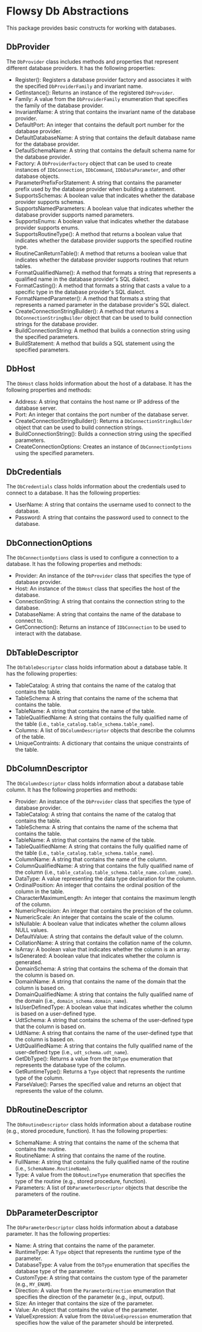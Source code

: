 # Flowsy Db Abstractions

This package provides basic constructs for working with databases.


## DbProvider
The `DbProvider` class includes methods and properties that represent different database providers. It has the following properties:

- Register(): Registers a database provider factory and associates it with the specified `DbProviderFamily` and invariant name.
- GetInstance(): Returns an instance of the registered `DbProvider`.
- Family: A value from the `DbProviderFamily` enumeration that specifies the family of the database provider.
- InvariantName: A string that contains the invariant name of the database provider.
- DefaultPort: An integer that contains the default port number for the database provider.
- DefaultDatabaseName: A string that contains the default database name for the database provider.
- DefaulSchemaName: A string that contains the default schema name for the database provider.
- Factory: A `DbProviderFactory` object that can be used to create instances of `IDbConnection`, `IDbCommand`, `IDbDataParameter`, and other database objects.
- ParameterPrefixForStatement: A string that contains the parameter prefix used by the database provider when building a statement.
- SupportsSchemas: A boolean value that indicates whether the database provider supports schemas.
- SupportsNamedParameters: A boolean value that indicates whether the database provider supports named parameters.
- SupportsEnums: A boolean value that indicates whether the database provider supports enums.
- SupportsRoutineType(): A method that returns a boolean value that indicates whether the database provider supports the specified routine type.
- RoutineCanReturnTable(): A method that returns a boolean value that indicates whether the database provider supports routines that return tables.
- FormatQualifiedName(): A method that formats a string that represents a qualified name in the database provider's SQL dialect.
- FormatCasting(): A method that formats a string that casts a value to a specific type in the database provider's SQL dialect.
- FormatNamedParameter(): A method that formats a string that represents a named parameter in the database provider's SQL dialect.
- CreateConnectionStringBuilder(): A method that returns a `DbConnectionStringBuilder` object that can be used to build connection strings for the database provider.
- BuildConnectionString: A method that builds a connection string using the specified parameters.
- BuildStatement: A method that builds a SQL statement using the specified parameters.


## DbHost
The `DbHost` class holds information about the host of a database. It has the following properties and methods:

- Address: A string that contains the host name or IP address of the database server.
- Port: An integer that contains the port number of the database server.
- CreateConnectionStringBuilder(): Returns a `DbConnectionStringBuilder` object that can be used to build connection strings.
- BuildConnectionString(): Builds a connection string using the specified parameters.
- CreateConnectionOptions: Creates an instance of `DbConnectionOptions` using the specified parameters.


## DbCredentials
The `DbCredentials` class holds information about the credentials used to connect to a database. It has the following properties:

- UserName: A string that contains the username used to connect to the database.
- Password: A string that contains the password used to connect to the database.


## DbConnectionOptions
The `DbConnectionOptions` class is used to configure a connection to a database. It has the following properties and methods:

- Provider: An instance of the `DbProvider` class that specifies the type of database provider.
- Host: An instance of the `DbHost` class that specifies the host of the database.
- ConnectionString: A string that contains the connection string to the database.
- DatabaseName: A string that contains the name of the database to connect to.
- GetConnection(): Returns an instance of `IDbConnection` to be used to interact with the database.

## DbTableDescriptor
The `DbTableDescriptor` class holds information about a database table. It has the following properties:

- TableCatalog: A string that contains the name of the catalog that contains the table.
- TableSchema: A string that contains the name of the schema that contains the table.
- TableName: A string that contains the name of the table.
- TableQualifiedName: A string that contains the fully qualified name of the table (i.e., `table_catalog.table_schema.table_name`).
- Columns: A list of `DbColumnDescriptor` objects that describe the columns of the table.
- UniqueContraints: A dictionary that contains the unique constraints of the table.

## DbColumnDescriptor
The `DbColumnDescriptor` class holds information about a database table column. It has the following properties and methods:

- Provider: An instance of the `DbProvider` class that specifies the type of database provider.
- TableCatalog: A string that contains the name of the catalog that contains the table.
- TableSchema: A string that contains the name of the schema that contains the table.
- TableName: A string that contains the name of the table.
- TableQualifiedName: A string that contains the fully qualified name of the table (i.e., `table_catalog.table_schema.table_name`).
- ColumnName: A string that contains the name of the column.
- ColumnQualifiedName: A string that contains the fully qualified name of the column (i.e., `table_catalog.table_schema.table_name.column_name`).
- DataType: A value representing the data type declaration for the column.
- OrdinalPosition: An integer that contains the ordinal position of the column in the table.
- CharacterMaximumLength: An integer that contains the maximum length of the column.
- NumericPrecision: An integer that contains the precision of the column.
- NumericScale: An integer that contains the scale of the column.
- IsNullable: A boolean value that indicates whether the column allows NULL values.
- DefaultValue: A string that contains the default value of the column.
- CollationName: A string that contains the collation name of the column.
- IsArray: A boolean value that indicates whether the column is an array.
- IsGenerated: A boolean value that indicates whether the column is generated.
- DomainSchema: A string that contains the schema of the domain that the column is based on.
- DomainName: A string that contains the name of the domain that the column is based on.
- DomainQualifiedName: A string that contains the fully qualified name of the domain (i.e., `domain_schema.domain_name`).
- IsUserDefinedType: A boolean value that indicates whether the column is based on a user-defined type.
- UdtSchema: A string that contains the schema of the user-defined type that the column is based on.
- UdtName: A string that contains the name of the user-defined type that the column is based on.
- UdtQualifiedName: A string that contains the fully qualified name of the user-defined type (i.e., `udt_schema.udt_name`).
- GetDbType(): Returns a value from the `DbType` enumeration that represents the database type of the column.
- GetRuntimeType(): Returns a `Type` object that represents the runtime type of the column.
- ParseValue(): Parses the specified value and returns an object that represents the value of the column.

## DbRoutineDescriptor
The `DbRoutineDescriptor` class holds information about a database routine (e.g., stored procedure, function). It has the following properties:

- SchemaName: A string that contains the name of the schema that contains the routine.
- RoutineName: A string that contains the name of the routine.
- FullName: A string that contains the fully qualified name of the routine (i.e., `SchemaName.RoutineName`).
- Type: A value from the `DbRoutineType` enumeration that specifies the type of the routine (e.g., stored procedure, function).
- Parameters: A list of `DbParameterDescriptor` objects that describe the parameters of the routine.


## DbParameterDescriptor
The `DbParameterDescriptor` class holds information about a database parameter. It has the following properties:

- Name: A string that contains the name of the parameter.
- RuntimeType: A `Type` object that represents the runtime type of the parameter.
- DatabaseType: A value from the `DbType` enumeration that specifies the database type of the parameter.
- CustomType: A string that contains the custom type of the parameter (e.g., `MY_ENUM`).
- Direction: A value from the `ParameterDirection` enumeration that specifies the direction of the parameter (e.g., input, output).
- Size: An integer that contains the size of the parameter.
- Value: An object that contains the value of the parameter.
- ValueExpression: A value from the `DbValueExpression` enumeration that specifies how the value of the parameter should be interpreted.